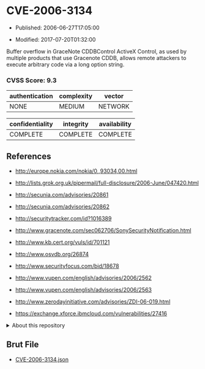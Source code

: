 # CVE-2006-3134

- Published: 2006-06-27T17:05:00

- Modified: 2017-07-20T01:32:00

Buffer overflow in GraceNote CDDBControl ActiveX Control, as used by multiple products that use Gracenote CDDB, allows remote attackers to execute arbitrary code via a long option string.

### CVSS Score: **9.3**

| authentication | complexity | vector |
| --- | --- | --- |
| NONE | MEDIUM | NETWORK |

| confidentiality | integrity | availability |
| --- | --- | --- |
| COMPLETE | COMPLETE | COMPLETE |

## References

* http://europe.nokia.com/nokia/0,,93034,00.html

* http://lists.grok.org.uk/pipermail/full-disclosure/2006-June/047420.html

* http://secunia.com/advisories/20861

* http://secunia.com/advisories/20862

* http://securitytracker.com/id?1016389

* http://www.gracenote.com/sec062706/SonySecurityNotification.html

* http://www.kb.cert.org/vuls/id/701121

* http://www.osvdb.org/26874

* http://www.securityfocus.com/bid/18678

* http://www.vupen.com/english/advisories/2006/2562

* http://www.vupen.com/english/advisories/2006/2563

* http://www.zerodayinitiative.com/advisories/ZDI-06-019.html

* https://exchange.xforce.ibmcloud.com/vulnerabilities/27416

<details>
<summary>About this repository</summary> 

  This repository is part of the project [Live Hack CVE](https://github.com/Live-Hack-CVE). Main website can be found [www.live-hack.org](https://www.live-hack.org) 
  
  Made by [Sn0wAlice](https://github.com/Sn0wAlice) for the people that care about security and need to have a feed of the latest CVEs. Hope you enjoy it, don't forget to star the repo and follow me on [Twitter](https://twitter.com/Sn0wAlice) and [Github](https://github.com/Sn0wAlice). And that is my [personnal website](https://www.alice-snow.me/)

  - [Home Page](https://github.com/Live-Hack-CVE)
  - [Framework](https://github.com/Live-Hack-CVE/cve-framework)
  - [CVE database](https://github.com/Live-Hack-CVE/full_database)
  - [Changelog](https://github.com/Live-Hack-CVE/Changelog)
</details>

## Brut File

* [CVE-2006-3134.json](https://raw.githubusercontent.com/Live-Hack-CVE/full_database/main/cves/2006/CVE-2006-3134.json)

